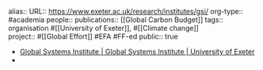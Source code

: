 alias::
URL:: https://www.exeter.ac.uk/research/institutes/gsi/
org-type:: #academia 
people::
publications:: [[Global Carbon Budget]] 
tags:: organisation #[[University of Exeter]], #[[Climate change]]  
project:: #[[Global Effort]] #EFA #FF-ed 
public:: true
- [Global Systems Institute | Global Systems Institute | University of Exeter](https://www.exeter.ac.uk/research/institutes/gsi/)
-